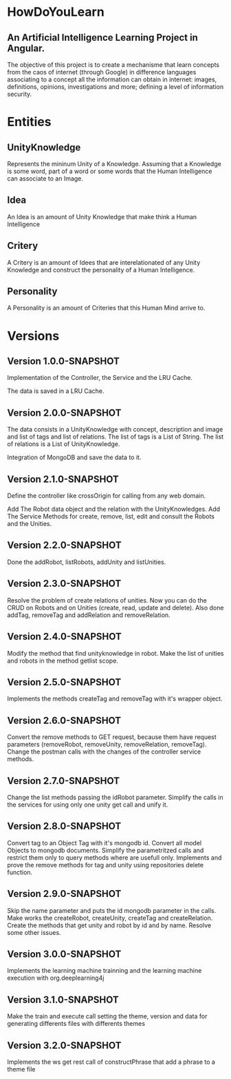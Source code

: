 # HowDoYouLearn

## An Artificial Intelligence Learning Project in Angular.

The objective of this project is to create a mechanisme that learn concepts from the caos of internet (through Google) in difference languages associating to a concept all the information can obtain in internet: images, definitions, opinions, investigations and more; defining a level of information security.

# Entities

## UnityKnowledge

Represents the mininum Unity of a Knowledge. Assuming that a Knowledge is some word, part of a word or some words that the Human Intelligence can associate to an Image.

## Idea

An Idea is an amount of Unity Knowledge that make think a Human Intelligence

## Critery

A Critery is an amount of Idees that are interelationated of any Unity Knowledge and construct the personality of a Human Intelligence.

## Personality

A Personality is an amount of Criteries that this Human Mind arrive to.

# Versions

## Version 1.0.0-SNAPSHOT

Implementation of the Controller, the Service and the LRU Cache.

The data is saved in a LRU Cache.

## Version 2.0.0-SNAPSHOT

The data consists in a UnityKnowledge with concept, description and image and list of tags and list of relations.
The list of tags is a List of String.
The list of relations is a List of UnityKnowledge.

Integration of MongoDB and save the data to it.

## Version 2.1.0-SNAPSHOT

Define the controller like crossOrigin for calling from any web domain.

Add The Robot data object and the relation with the UnityKnowledges.
Add The Service Methods for create, remove, list, edit and consult the Robots and the Unities.

## Version 2.2.0-SNAPSHOT

Done the addRobot, listRobots, addUnity and listUnities.

## Version 2.3.0-SNAPSHOT

Resolve the problem of create relations of unities.
Now you can do the CRUD on Robots and on Unities (create, read, update and delete).
Also done addTag, removeTag and addRelation and removeRelation.

## Version 2.4.0-SNAPSHOT

Modify the method that find unityknowledge in robot.
Make the list of unities and robots in the method getlist scope.

## Version 2.5.0-SNAPSHOT

Implements the methods createTag and removeTag with it's wrapper object.

## Version 2.6.0-SNAPSHOT

Convert the remove methods to GET request, because them have request parameters (removeRobot, removeUnity, removeRelation, removeTag).
Change the postman calls with the changes of the controller service methods.

## Version 2.7.0-SNAPSHOT

Change the list methods passing the idRobot parameter.
Simplify the calls in the services for using only one unity get call and unify it.

## Version 2.8.0-SNAPSHOT

Convert tag to an Object Tag with it's mongodb id.
Convert all model Objects to mongodb documents.
Simplify the parametritzed calls and restrict them only to query methods where are usefull only.
Implements and prove the remove methods for tag and unity using repositories delete function.

## Version 2.9.0-SNAPSHOT

Skip the name parameter and puts the id mongodb parameter in the calls.
Make works the createRobot, createUnity, createTag and createRelation.
Create the methods that get unity and robot by id and by name.
Resolve some other issues.

## Version 3.0.0-SNAPSHOT

Implements the learning machine trainning and the learning machine execution with org.deeplearning4j

## Version 3.1.0-SNAPSHOT

Make the train and execute call setting the theme, version and data for generating differents files with differents themes

## Version 3.2.0-SNAPSHOT

Implements the ws get rest call of constructPhrase that add a phrase to a theme file
